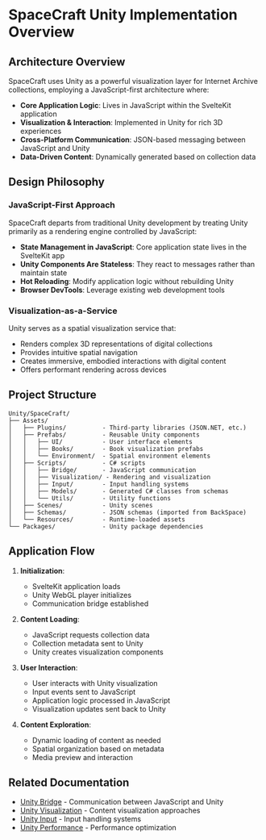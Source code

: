 # SpaceCraft Unity Implementation Overview

## Architecture Overview

SpaceCraft uses Unity as a powerful visualization layer for Internet Archive collections, employing a JavaScript-first architecture where:

- **Core Application Logic**: Lives in JavaScript within the SvelteKit application
- **Visualization & Interaction**: Implemented in Unity for rich 3D experiences
- **Cross-Platform Communication**: JSON-based messaging between JavaScript and Unity
- **Data-Driven Content**: Dynamically generated based on collection data

## Design Philosophy

### JavaScript-First Approach

SpaceCraft departs from traditional Unity development by treating Unity primarily as a rendering engine controlled by JavaScript:

- **State Management in JavaScript**: Core application state lives in the SvelteKit app
- **Unity Components Are Stateless**: They react to messages rather than maintain state
- **Hot Reloading**: Modify application logic without rebuilding Unity
- **Browser DevTools**: Leverage existing web development tools

### Visualization-as-a-Service

Unity serves as a spatial visualization service that:
- Renders complex 3D representations of digital collections
- Provides intuitive spatial navigation
- Creates immersive, embodied interactions with digital content
- Offers performant rendering across devices

## Project Structure

```
Unity/SpaceCraft/
├── Assets/
│   ├── Plugins/          - Third-party libraries (JSON.NET, etc.)
│   ├── Prefabs/          - Reusable Unity components
│   │   ├── UI/           - User interface elements
│   │   ├── Books/        - Book visualization prefabs
│   │   └── Environment/  - Spatial environment elements
│   ├── Scripts/          - C# scripts
│   │   ├── Bridge/       - JavaScript communication
│   │   ├── Visualization/ - Rendering and visualization
│   │   ├── Input/        - Input handling systems
│   │   ├── Models/       - Generated C# classes from schemas
│   │   └── Utils/        - Utility functions
│   ├── Scenes/           - Unity scenes
│   ├── Schemas/          - JSON schemas (imported from BackSpace)
│   └── Resources/        - Runtime-loaded assets
└── Packages/             - Unity package dependencies
```

## Application Flow

1. **Initialization**:
   - SvelteKit application loads
   - Unity WebGL player initializes
   - Communication bridge established

2. **Content Loading**:
   - JavaScript requests collection data
   - Collection metadata sent to Unity
   - Unity creates visualization components

3. **User Interaction**:
   - User interacts with Unity visualization
   - Input events sent to JavaScript
   - Application logic processed in JavaScript
   - Visualization updates sent back to Unity

4. **Content Exploration**:
   - Dynamic loading of content as needed
   - Spatial organization based on metadata
   - Media preview and interaction

## Related Documentation

- [Unity Bridge](./README-UNITY-BRIDGE.md) - Communication between JavaScript and Unity
- [Unity Visualization](./README-UNITY-VISUALIZATION.md) - Content visualization approaches
- [Unity Input](./README-UNITY-INPUT.md) - Input handling systems
- [Unity Performance](./README-UNITY-PERFORMANCE.md) - Performance optimization 